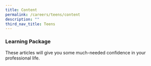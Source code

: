 ```yaml
---
title: Content
permalink: /careers/teens/content
description: ""
third_nav_title: Teens
---
```

<h3 class="has-text-ruby"><b>Learning Package</b></h3>
These articles will give you some much-needed confidence in your professional life.
